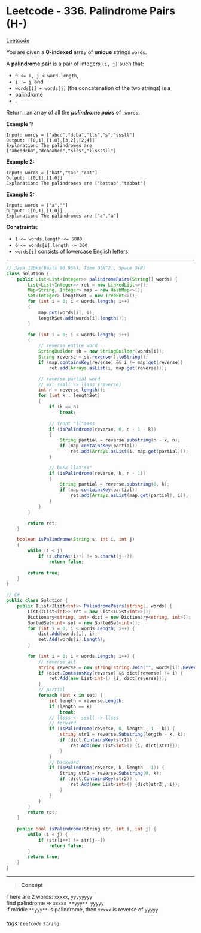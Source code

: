 # Leetcode - 336. Palindrome Pairs (H-)

[Leetcode](https://leetcode.com/problems/palindrome-pairs/)

You are given a **0-indexed** array of **unique** strings `words`.

A **palindrome pair** is a pair of integers `(i, j)` such that:

-   `0 <= i, j < word.length`,
-   `i != j`, and
-   `words[i] + words[j]` (the concatenation of the two strings) is a
-   palindrome
-   .

Return _an array of all the _**_palindrome pairs_**_ of _`words`.

**Example 1:**
```
Input: words = ["abcd","dcba","lls","s","sssll"]  
Output: [[0,1],[1,0],[3,2],[2,4]]  
Explanation: The palindromes are ["abcddcba","dcbaabcd","slls","llssssll"]
```
**Example 2:**
```
Input: words = ["bat","tab","cat"]  
Output: [[0,1],[1,0]]  
Explanation: The palindromes are ["battab","tabbat"]
```
**Example 3:**
```
Input: words = ["a",""]  
Output: [[0,1],[1,0]]  
Explanation: The palindromes are ["a","a"]
```
**Constraints:**

-   `1 <= words.length <= 5000`
-   `0 <= words[i].length <= 300`
-   `words[i]` consists of lowercase English letters.

---

```java
// Java 120ms(Beats 90.96%), Time O(N^2), Space O(N)
class Solution {
    public List<List<Integer>> palindromePairs(String[] words) {
        List<List<Integer>> ret = new LinkedList<>();
        Map<String, Integer> map = new HashMap<>();
        Set<Integer> lengthSet = new TreeSet<>();
        for (int i = 0; i < words.length; i++)
        {
            map.put(words[i], i);
            lengthSet.add(words[i].length());
        }

        for (int i = 0; i < words.length; i++)
        {
            // reverse entire word
            StringBuilder sb = new StringBuilder(words[i]);
            String reverse = sb.reverse().toString();
            if (map.containsKey(reverse) && i != map.get(reverse))
                ret.add(Arrays.asList(i, map.get(reverse)));

            // reverse partial word
            // ex: ssall -> llass (reverse)
            int n = reverse.length();
            for (int k : lengthSet)
            {
                if (k == n)
                    break;
                
                // front "ll"aass
                if (isPalindrome(reverse, 0, n - 1 - k))
                {
                    String partial = reverse.substring(n - k, n);
                    if (map.containsKey(partial))
                        ret.add(Arrays.asList(i, map.get(partial)));
                }

                // back llaa"ss"
                if (isPalindrome(reverse, k, n - 1))
                {
                    String partial = reverse.substring(0, k);
                    if (map.containsKey(partial))
                        ret.add(Arrays.asList(map.get(partial), i));
                }
            }
        }

        return ret;
    }

    boolean isPalindrome(String s, int i, int j)
    {
        while (i < j)
            if (s.charAt(i++) != s.charAt(j--))
                return false;
            
        return true;
    }
}
```

```csharp
// C#  
public class Solution {  
    public IList<IList<int>> PalindromePairs(string[] words) {  
        List<IList<int>> ret = new List<IList<int>>();  
        Dictionary<string, int> dict = new Dictionary<string, int>();  
        SortedSet<int> set = new SortedSet<int>();  
        for (int i = 0; i < words.Length; i++) {  
            dict.Add(words[i], i);  
            set.Add(words[i].Length);  
        }  
  
        for (int i = 0; i < words.Length; i++) {  
            // reverse all  
            string reverse = new string(string.Join("", words[i]).Reverse().ToArray());  
            if (dict.ContainsKey(reverse) && dict[reverse] != i) {  
                ret.Add(new List<int>() {i, dict[reverse]});  
            }  
            // partial  
            foreach (int k in set) {  
                int length = reverse.Length;  
                if (length == k)  
                    break;  
                // llsss <- sssll -> llsss  
                // forward  
                if (isPalindrome(reverse, 0, length - 1 - k)) {  
                    string str1 = reverse.Substring(length - k, k);  
                    if (dict.ContainsKey(str1)) {  
                        ret.Add(new List<int>() {i, dict[str1]});  
                    }  
                }  
                // backward  
                if (isPalindrome(reverse, k, length - 1)) {  
                    String str2 = reverse.Substring(0, k);  
                    if (dict.ContainsKey(str2)) {  
                        ret.Add(new List<int>() {dict[str2], i});  
                    }  
                }  
            }  
        }  
        return ret;  
    }  
  
    public bool isPalindrome(String str, int i, int j) {  
        while (i < j) {  
            if (str[i++] != str[j--])   
                return false;  
        }  
        return true;  
    }  
}
```
					 
---
					 
					 
> **Concept**

There are 2 words: `xxxxx`, `yyyyyyyy`  
find palindrome => `xxxxx **yyy** yyyyy`  
if middle `**yyy**` is palindrome, then `xxxxx` is reverse of `yyyyy`


###### tags: `Leetcode` `String`